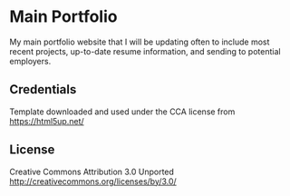 # Main Portfolio
  My main portfolio website that I will be updating often to include most recent projects, up-to-date resume information, and sending to potential employers.
 

  ## <a name="credentials"></a>Credentials
  Template downloaded and used under the CCA license from https://html5up.net/
  ## <a name="license"></a>License
  Creative Commons Attribution 3.0 Unported
  <br>
  http://creativecommons.org/licenses/by/3.0/
